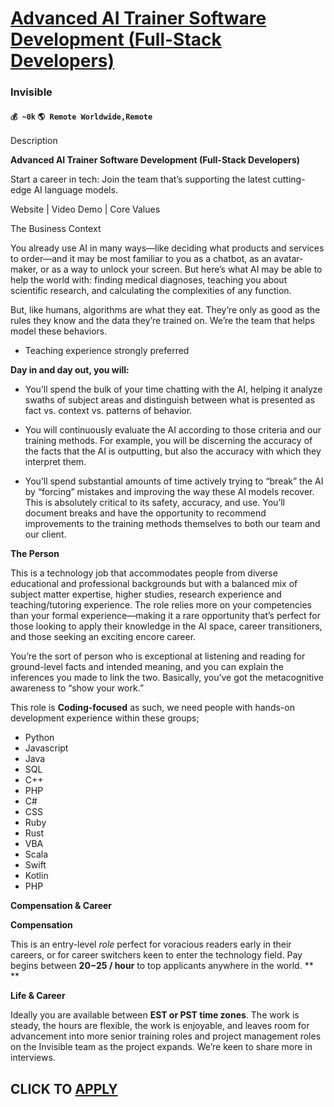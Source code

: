 # [Advanced AI Trainer Software Development (Full-Stack Developers)](https://www.remotewlb.com/apply/advanced-ai-trainer-software-development-full-stack-developers-40797)  
### Invisible  
#### `💰 ~0k` `🌎 Remote Worldwide,Remote`  

Description

**Advanced AI Trainer Software Development (Full-Stack Developers)**

Start a career in tech: Join the team that’s supporting the latest cutting-edge AI language models.

Website | Video Demo | Core Values

The Business Context

You already use AI in many ways—like deciding what products and services to order—and it may be most familiar to you as a chatbot, as an avatar-maker, or as a way to unlock your screen. But here’s what AI may be able to help the world with: finding medical diagnoses, teaching you about scientific research, and calculating the complexities of any function.

But, like humans, algorithms are what they eat. They’re only as good as the rules they know and the data they’re trained on. We’re the team that helps model these behaviors.

  * Teaching experience strongly preferred

**Day in and day out, you will:**

  * You’ll spend the bulk of your time chatting with the AI, helping it analyze swaths of subject areas and distinguish between what is presented as fact vs. context vs. patterns of behavior. 

  * You will continuously evaluate the AI according to those criteria and our training methods. For example, you will be discerning the accuracy of the facts that the AI is outputting, but also the accuracy with which they interpret them. 

  * You’ll spend substantial amounts of time actively trying to “break” the AI by “forcing” mistakes and improving the way these AI models recover. This is absolutely critical to its safety, accuracy, and use. You’ll document breaks and have the opportunity to recommend improvements to the training methods themselves to both our team and our client.

**The Person**

This is a technology job that accommodates people from diverse educational and professional backgrounds but with a balanced mix of subject matter expertise, higher studies, research experience and teaching/tutoring experience. The role relies more on your competencies than your formal experience––making it a rare opportunity that’s perfect for those looking to apply their knowledge in the AI space, career transitioners, and those seeking an exciting encore career.

You’re the sort of person who is exceptional at listening and reading for ground-level facts and intended meaning, and you can explain the inferences you made to link the two. Basically, you’ve got the metacognitive awareness to “show your work.”

This role is **Coding-focused** as such, we need people with hands-on development experience within these groups;

  * Python
  * Javascript
  * Java
  * SQL
  * C++
  * PHP
  * C#
  * CSS
  * Ruby
  * Rust
  * VBA
  * Scala
  * Swift
  * Kotlin
  * PHP

**Compensation & Career**

**Compensation**

This is an entry-level _role_ perfect for voracious readers early in their careers, or for career switchers keen to enter the technology field. Pay begins between **$20-$25 / hour** to top applicants anywhere in the world. **  
**

**Life & Career**

Ideally you are available between **EST or PST time zones**. The work is steady, the hours are flexible, the work is enjoyable, and leaves room for advancement into more senior training roles and project management roles on the Invisible team as the project expands. We’re keen to share more in interviews.

  
## CLICK TO [APPLY](https://www.remotewlb.com/apply/advanced-ai-trainer-software-development-full-stack-developers-40797)

